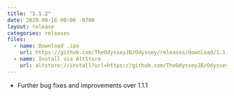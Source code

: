 ```yaml
---
title: "1.1.2"
date: 2020-09-16 00:00 -0700
layout: release
categories: releases
files:
  - name: Download .ipa
    url: https://github.com/TheOdysseyJB/Odyssey/releases/download/1.1.2/Odyssey-1.1.2.ipa
  - name: Install via AltStore
    url: altstore://install?url=https://github.com/TheOdysseyJB/Odyssey/releases/download/1.1.2/Odyssey-1.1.2.ipa
---
```


* Further bug fixes and improvements over 1.1.1